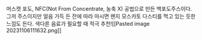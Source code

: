 머스캣 포도, NFC(Not From Concentrate, 농축 X) 공법으로 만든 백포도주스이다. 그저 주스이지만 얼음 가득 든 잔에 따라 마시면 왠지 모스카토 다스티를 먹고 있는 듯한 느낌도 든다. 색다른 음료가 필요할 때 적극 추천![[Pasted image 20231106111632.png]]